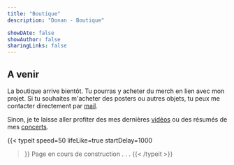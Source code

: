 ```yaml
---
title: "Boutique"
description: "Donan - Boutique"

showDAte: false
showAuthor: false
sharingLinks: false
---
```


## A venir

La boutique arrive bientôt. Tu pourras y acheter du merch en lien avec mon projet. Si tu souhaites m'acheter des posters ou autres objets, tu peux me contacter directement par [mail](mailto:donanr@gmail.com).

Sinon, je te laisse aller profiter des mes dernières [vidéos](/vidéos) ou des résumés de mes [concerts](/concerts).

{{< typeit
  speed=50
  lifeLike=true
  startDelay=1000
>}}
Page en cours de construction . . .
{{< /typeit >}}
